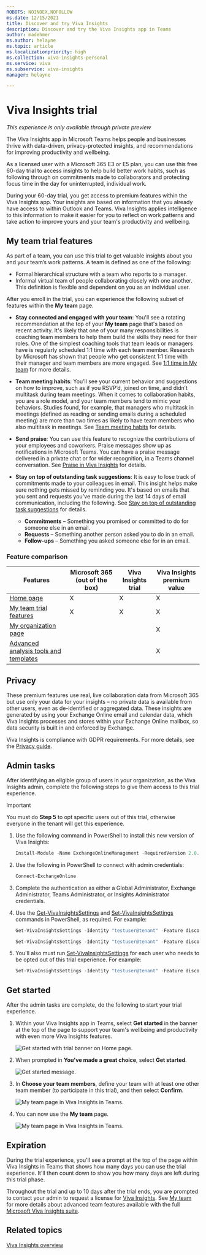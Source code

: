 ```yaml
---
ROBOTS: NOINDEX,NOFOLLOW
ms.date: 12/15/2021
title: Discover and try Viva Insights
description: Discover and try the Viva Insights app in Teams 
author: madehmer
ms.author: helayne
ms.topic: article
ms.localizationpriority: high 
ms.collection: viva-insights-personal
ms.service: viva
ms.subservice: viva-insights
manager: helayne

---
```


# Viva Insights trial

*This experience is only available through private preview*

The Viva Insights app in Microsoft Teams helps people and businesses thrive with data-driven, privacy-protected insights, and recommendations for improving productivity and wellbeing.

As a licensed user with a Microsoft 365 E3 or E5 plan, you can use this free 60-day trial to access insights to help build better work habits, such as following through on commitments made to collaborators and protecting focus time in the day for uninterrupted, individual work.

During your 60-day trial, you get access to premium features within the Viva Insights app. Your insights are based on information that you already have access to within Outlook and Teams. Viva Insights applies intelligence to this information to make it easier for you to reflect on work patterns and take action to improve yours and your team's productivity and wellbeing.

## My team trial features

As part of a team, you can use this trial to get valuable insights about you and your team’s work patterns. A team is defined as one of the following:

* Formal hierarchical structure with a team who reports to a manager.
* Informal virtual team of people collaborating closely with one another. This definition is flexible and dependent on you as an individual user.

After you enroll in the trial, you can experience the following subset of features within the **My team** page.

* **Stay connected and engaged with your team**: You'll see a rotating recommendation at the top of your **My team** page that's based on recent activity. It's likely that one of your many responsibilities is coaching team members to help them build the skills they need for their roles. One of the simplest coaching tools that team leads or managers have is regularly scheduled 1:1 time with each team member. Research by Microsoft has shown that people who get consistent 1:1 time with their manager and team members are more engaged. See [1:1 time in My team](../../org-team-insights/team-insights.md) for more details.

* **Team meeting habits**: You’ll see your current behavior and suggestions on how to improve, such as if you RSVP’d, joined on time, and didn’t multitask during team meetings. When it comes to collaboration habits, you are a role model, and your team members tend to mimic your behaviors. Studies found, for example, that managers who multitask in meetings (defined as reading or sending emails during a scheduled meeting) are more than two times as likely to have team members who also multitask in meetings. See [Team meeting habits](../../org-team-insights/team-insights.md#team-meeting-habits) for details.

* **Send praise**: You can use this feature to recognize the contributions of your employees and coworkers. Praise messages show up as notifications in Microsoft Teams. You can have a praise message delivered in a private chat or for wider recognition, in a Teams channel conversation. See [Praise in Viva Insights](../teams/praise.md) for details.

* **Stay on top of outstanding task suggestions**: It is easy to lose track of commitments made to your colleagues in email. This insight helps make sure nothing gets missed by reminding you. It's based on emails that you sent and requests you've made during the last 14 days of email communication, including the following. See [Stay on top of outstanding task suggestions](../teams/suggested-tasks.md) for details.

  * **Commitments** – Something you promised or committed to do for someone else in an email.
  * **Requests** – Something another person asked you to do in an email.
  * **Follow-ups** – Something you asked someone else for in an email.

### Feature comparison

Features | Microsoft 365 (out of the box) | Viva Insights trial | Viva Insights premium value
-----------|------------|-------|--------
[Home page](../teams/home.md) | X | X | X
[My team trial features](#my-team-trial-features)| X | X | X
[My organization page](../../org-team-insights/org-insights.md) |&nbsp; |&nbsp; | X
[Advanced analysis tools and templates](../../index-orig.md) | &nbsp;| &nbsp; | X

## Privacy

These premium features use real, live collaboration data from Microsoft 365 but use only your data for your insights – no private data is available from other users, even as de-identified or aggregated data. These insights are generated by using your Exchange Online email and calendar data, which Viva Insights processes and stores within your Exchange Online mailbox, so data security is built in and enforced by Exchange.

Viva Insights is compliance with GDPR requirements. For more details, see the [Privacy guide](../teams/privacy.md).

## Admin tasks

After identifying an eligible group of users in your organization, as the Viva Insights admin, complete the following steps to give them access to this trial experience.

>[!Important]
>You must do **Step 5** to opt specific users out of this trial, otherwise everyone in the tenant will get this experience.

1. Use the following command in PowerShell to install this new version of Viva Insights:

   ```PowerShell
   Install-Module -Name ExchangeOnlineManagement -RequiredVersion 2.0.6-preview4 -AllowPrerelease
   ```

2. Use the following in PowerShell to connect with admin credentials:

   ```PowerShell
   Connect-ExchangeOnline
   ```

3. Complete the authentication as either a Global Administrator, Exchange Administrator, Teams Administrator, or Insights Administrator credentials.
4. Use the [Get-VivaInsightsSettings](/powershell/module/exchange/get-vivainsightssettings) and [Set-VivaInsightsSettings](/powershell/module/exchange/set-vivainsightssettings) commands in PowerShell, as required. For example:

   ```PowerShell
   Get-VivaInsightsSettings -Identity "testuser@tenant" -Feature discovertrybuy
   ```

   ```PowerShell
   Set-VivaInsightsSettings -Identity "testuser@tenant" -Feature discovertrybuy -Enabled $True
   ```

5. You'll also must run [Set-VivaInsightsSettings](/powershell/module/exchange/set-vivainsightssettings) for each user who needs to be opted out of this trial experience. For example:

   ```PowerShell
   Set-VivaInsightsSettings -Identity "testuser@tenant" -Feature discovertrybuy -Enabled $False
   ```

## Get started

After the admin tasks are complete, do the following to start your trial experience.

1. Within your Viva Insights app in Teams, select **Get started** in the banner at the top of the page to support your team's wellbeing and productivity with even more Viva Insights features.

   ![Get started with trial banner on Home page.](../../images/mya/overview/trial-banner.png)

2. When prompted in **You've made a great choice**, select **Get started**.

   ![Get started message.](../../images/mya/overview/trial-message.png)

3. In **Choose your team members**, define your team with at least one other team member (to participate in this trial), and then select **Confirm**.

   ![My team page in Viva Insights in Teams.](../../images/mya/overview/trial-team.png)

4. You can now use the **My team** page.

   ![My team page in Viva Insights in Teams.](../../images/mya/overview/trial-myteam.png)

## Expiration

During the trial experience, you'll see a prompt at the top of the page within Viva Insights in Teams that shows how many days you can use the trial experience. It'll then count down to show you how many days are left during this trial phase.

Throughout the trial and up to 10 days after the trial ends, you are prompted to contact your admin to request a license for [Viva Insights](https://www.microsoft.com/microsoft-viva/insights/). See [My team](../../org-team-insights/team-insights.md) for more details about advanced team features available with the full [Microsoft Viva Insights suite](https://www.microsoft.com/microsoft-viva/buy-insights).

## Related topics

[Viva Insights overview](../teams/introduction.md)

